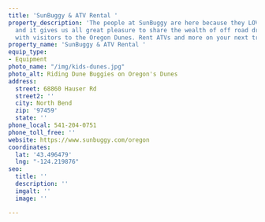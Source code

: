 ```yaml
---
title: 'SunBuggy & ATV Rental '
property_description: 'The people at SunBuggy are here because they LOVE THE DUNES
  and it gives us all great pleasure to share the wealth of off road driving experience
  with visitors to the Oregon Dunes. Rent ATVs and more on your next trip to the dunes. '
property_name: 'SunBuggy & ATV Rental '
equip_type:
- Equipment
photo_name: "/img/kids-dunes.jpg"
photo_alt: Riding Dune Buggies on Oregon's Dunes
address:
  street: 68860 Hauser Rd
  street2: ''
  city: North Bend
  zip: '97459'
  state: ''
phone_local: 541-204-0751
phone_toll_free: ''
website: https://www.sunbuggy.com/oregon
coordinates:
  lat: '43.496479'
  lng: "-124.219876"
seo:
  title: ''
  description: ''
  imgalt: ''
  image: ''

---
```

